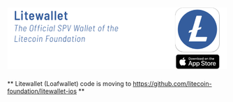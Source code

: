 [![Litewallet](/images/header-ios.png)](https://itunes.apple.com/us/app/loafwallet/id1119332592)
======================================= 

** Litewallet (Loafwallet) code is moving to https://github.com/litecoin-foundation/litewallet-ios **
